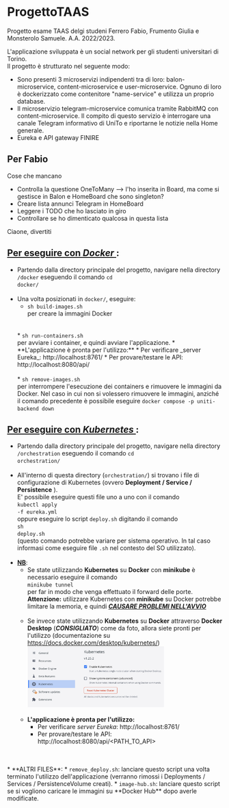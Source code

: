 # ProgettoTAAS
Progetto esame TAAS delgi studeni Ferrero Fabio, Frumento Giulia e Monsterolo Samuele.
A.A. 2022/2023.

L'applicazione sviluppata è un social network per gli studenti universitari di Torino. <br>
Il progetto è strutturato nel seguente modo: 
* Sono presenti 3 microservizi indipendenti tra di loro: balon-microservice, content-microservice e user-microservice. 
    Ognuno di loro è dockerizzato come contenitore "name-service" e utilizza un proprio database.
* Il microservizio telegram-microservice comunica tramite RabbitMQ con content-microservice. Il compito di questo servizio
    è interrogare una canale Telegram informativo di UniTo e riportarne le notizie nella Home generale.
* Eureka e API gateway FINIRE



## Per Fabio
Cose che mancano
* Controlla la questione OneToMany --> l'ho inserita in Board, ma come si gestisce in Balon e HomeBoard che sono singleton?
* Creare lista annunci Telegram in HomeBoard
* Leggere i TODO che ho lasciato in giro
* Controllare se ho dimenticato qualcosa in questa lista

Ciaone, divertiti 

## <ins>Per eseguire con _**Docker**_ </ins>:
* Partendo dalla directory principale del progetto, navigare nella directory <code>/docker</code> eseguendo il
  comando <code>cd docker/</code>
  <br>
  <br>
* Una volta posizionati in <code>docker/</code>, eseguire:
  * <code>sh build-images.sh</code> <br>
    per creare la immagini Docker
  <br>
  <br>
  * <code>sh run-containers.sh</code> <br>
    per avviare i container, e quindi avviare l'applicazione.
    * **L'applicazione è pronta per l'utilizzo:**
    * Per verificare _server Eureka_: http://localhost:8761/
    * Per provare/testare le API: http://localhost:8080/api/<PATH_TO_API>
  <br>
  <br>
  * <code>sh remove-images.sh</code> <br>
    per interrompere l'esecuzione dei containers e rimuovere le immagini da Docker. 
    Nel caso in cui non si volessero rimuovere le immagini, anziché il comando precedente
    è possibile eseguire <code>docker compose -p uniti-backend down</code>



## <ins>Per eseguire con _**Kubernetes**_ </ins>:
* Partendo dalla directory principale del progetto, navigare nella directory <code>/orchestration</code> eseguendo il 
  comando <code>cd orchestration/</code>
  <br>
  <br>
* All'interno di questa directory (<code>orchestration/</code>) si trovano i file di configurazione di Kubernetes 
  (ovvero **Deployment / Service / Persistence** ). <br>
  E' possibile eseguire questi file uno a uno con il comando <br>
  <code>kubectl apply -f eureka.yml</code> <br>
  oppure eseguire lo script <code>deploy.sh</code> digitando il comando <br>
  <code>sh deploy.sh</code> <br>
  (questo comando potrebbe variare per sistema operativo. 
  In tal caso informasi come eseguire file <code>.sh</code> nel contesto del SO utilizzato).
  <br>
  <br>
* **<ins>NB</ins>**: <br>
  * Se state utilizzando **Kubernetes** su **Docker** con **minikube** è necessario
    eseguire il comando <br>
    <code>minikube tunnel</code> <br>
    per far in modo che venga effettuato il forward delle porte. <br>
    **Attenzione:** utilizzare Kubernetes con **minikube** su Docker potrebbe limitare la
    memoria, e quindi **_<ins>CAUSARE PROBLEMI NELL'AVVIO</ins>_**  
    <br>
  * Se invece state utilizzando **Kubernetes** su **Docker** attraverso 
    **Docker Desktop** (**_CONSIGLIATO_**) come da foto, allora siete pronti per l'utilizzo
    (documentazione su https://docs.docker.com/desktop/kubernetes/) 
    <img src="./imgKubernetesREADME.png" style="width:70%">
    <br>
    <br>
  * **L'applicazione è pronta per l'utilizzo:**
    * Per verificare _server Eureka_: http://localhost:8761/
    * Per provare/testare le API: http://localhost:8080/api/<PATH_TO_API>
<br>
<br>
* **ALTRI FILES**:
  * <code>remove_deploy.sh</code>: lanciare questo script una volta terminato l'utilizzo 
  dell'applicazione (verranno rimossi i Deployments / Services / PersistenceVolume creati).
  * <code>image-hub.sh</code>: lanciare questo script se si vogliono caricare le immagini
  su **Docker Hub** dopo averle modificate.
